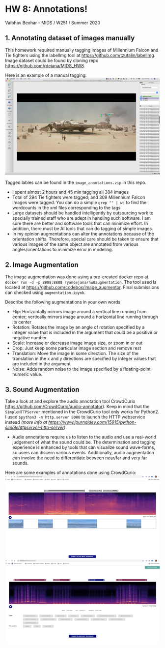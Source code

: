 # HW 8: Annotations!

Vaibhav Beohar - MIDS / W251 / Summer 2020

## 1. Annotating dataset of images manually

This homework required manually tagging images of Millennium Falcon and Tie fighters using the labelImg tool at <U>https://github.com/tzutalin/labelImg</U>. Image dataset could be found by cloning repo <U>https://github.com/rdejana/MIDS_HW8</U>.

Here is an example of a manual tagging:
![](image_annotation_ex1.png)

Tagged lables can be found in the `image_annotations.zip` in this repo.

- I spent almost 2 hours and 45 min tagging all 384 images
- Total of 294 Tie fighters were tagged; and 309 Millennium Falcon images were tagged. You can do a simple `grep "" | wc` to find the wordcounts in the xml files corresponding to the tags
- Large datasets should be handled intelligently by outsourcing work to specially trained staff who are adept in handling such software. I am sure there are better and software tools that can minimize effort. In addition, there must be AI tools that can do tagging of simple images.
- In my opinion augmentations can alter the annotations because of the orientation shifts. Therefore, special care should be taken to ensure that various images of the same object are annotated from various angles/orientations to minimize error in modeling.


## 2. Image Augmentation
The image augmentation was done using a pre-created docker repo at `docker run -d -p 8888:8888 ryandejana/hw8augmentation`. The tool used is located at <U>https://github.com/codebox/image_augmentor</U>. Final submissions can checked using `augmentation.ipynb`.

Describe the following augmentations in your own words
- Flip: Horizontally mirrors image around a vertical line running from center; vertically mirrors image around a horizontal line running through its center
- Rotation: Rotates the image by an angle of rotation specified by a integer value that is included in the argument that could be a positive or negative number.
- Scale: Increase or decrease image image size, or zoom in or out
- Crop: Just keep some particular image section and remove rest
- Translation: Move the image in some direction. The size of the translation in the x and y directions are specified by integer values that are included in the argument
- Noise: Adds random noise to the image specified by a floating-point numeric value.


## 3. Sound Augmentation
Take a look at and explore the audio annotation tool CrowdCurio <U>https://github.com/CrowdCurio/audio-annotator</U>). Keep in mind that the `SimpleHTTPServer` mentioned in the CrowdCurio tool only works for Python2. I used `$python3 -m http.server 8000` to launch the HTTP webservice instead <I>(more info at <U>https://www.journaldev.com/15915/python-simplehttpserver-http-server</U>)</I>

- Audio annotations require us to listen to the audio and use a real-world judgement of what the sound could be. The determination and tagging experience is enhanced by tools that can visualize sound wave-forms, so users can discern various events. Additionally, audio augmentation can involve the need to differentiate between near/far and very far sounds.

Here are some examples of annotations done using CrowdCurio:
![](audio_annotation_examples/example_1.png)
![](audio_annotation_examples/example_2.png)
